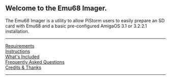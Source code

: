 ## Welcome to the Emu68 Imager.

The Emu68 Imager is a utility to allow PiStorm users to easily prepare an SD card with Emu68 and a basic pre-configured AmigaOS 3.1 or 3.2.2.1 installation. 

---

[Requirements](requirements.md)<br>
[Instructions](instructions.md)<br>
[What's Included](included.md)<br>
[Frequently Asked Questions](faqs.md)<br>
[Credits & Thanks](credits.md)<br>

---

